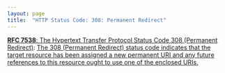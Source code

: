 ```yaml
---
layout: page
title:  "HTTP Status Code: 308: Permanent Redirect"
---
```


[**RFC 7538**: The Hypertext Transfer Protocol Status Code 308 (Permanent Redirect)](/specs/IETF/RFC/7538 "This document specifies the additional Hypertext Transfer Protocol (HTTP) status code 308 (Permanent Redirect)."): [The 308 (Permanent Redirect) status code indicates that the target resource has been assigned a new permanent URI and any future references to this resource ought to use one of the enclosed URIs.](http://tools.ietf.org/html/rfc7538#section-3)

